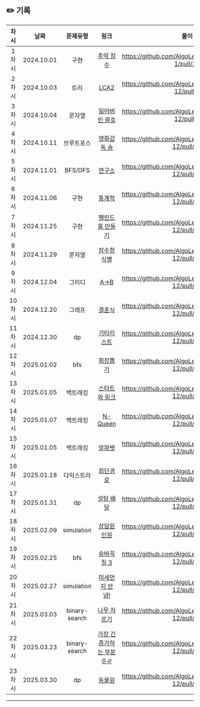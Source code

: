 ## ✏️ 기록

|  차시  |     날짜     |  문제유형   |                                    링크                                     |                         풀이                          |
|:----:|:----------:|:-------:|:-------------------------------------------------------------------------:|:---------------------------------------------------:|
| 1차시  | 2024.10.01 |   구현    | [추억 점수](https://school.programmers.co.kr/learn/courses/30/lessons/176963) | https://github.com/AlgoLeadMe/AlgoLeadMe-1/pull/35  |
| 2차시  | 2024.10.03 |   트리    | [LCA2](https://school.programmers.co.kr/learn/courses/30/lessons/176963)  | https://github.com/AlgoLeadMe/AlgoLeadMe-12/pull/7  |
| 3차시  | 2024.10.04 |   문자열   |              [잃어버린 괄호](https://www.acmicpc.net/problem/1541)              | https://github.com/AlgoLeadMe/AlgoLeadMe-12/pull/9  |
| 4차시  | 2024.10.11 |  브루트포스  |              [영화감독 숌](https://www.acmicpc.net/problem/1436)               | https://github.com/AlgoLeadMe/AlgoLeadMe-12/pull/15 |
| 5차시  | 2024.11.01 | BFS/DFS |               [연구소](https://www.acmicpc.net/problem/14502)                | https://github.com/AlgoLeadMe/AlgoLeadMe-12/pull/17 |
| 6차시  | 2024.11.06 |   구현    |                [통계학](https://www.acmicpc.net/problem/2108)                | https://github.com/AlgoLeadMe/AlgoLeadMe-12/pull/23 |
| 7차시  | 2024.11.25 |   구현    |             [팰린드롬 만들기](https://www.acmicpc.net/problem/1213)              | https://github.com/AlgoLeadMe/AlgoLeadMe-12/pull/31 |
| 8차시  | 2024.11.29 |   문자열   |               [잠수함식별](https://www.acmicpc.net/problem/2671)               | https://github.com/AlgoLeadMe/AlgoLeadMe-12/pull/35 |
| 9차시  | 2024.12.04 |   그리디   |               [A->B](https://www.acmicpc.net/problem/16953)               | https://github.com/AlgoLeadMe/AlgoLeadMe-12/pull/39 |
| 10차시 | 2024.12.20 |   그래프   |                [결혼식](https://www.acmicpc.net/problem/5567)                | https://github.com/AlgoLeadMe/AlgoLeadMe-12/pull/40 |
| 11차시 | 2024.12.30 |   dp    |               [기타리스트](https://www.acmicpc.net/problem/1495)               | https://github.com/AlgoLeadMe/AlgoLeadMe-12/pull/49 |
| 12차시 | 2025.01.02 |   bfs   |               [회장뽑기](https://www.acmicpc.net/problem/2660)                | https://github.com/AlgoLeadMe/AlgoLeadMe-12/pull/50 |
| 13차시 | 2025.01.05 |  백트래킹   |             [스타트와 링크](https://www.acmicpc.net/problem/14889)              | https://github.com/AlgoLeadMe/AlgoLeadMe-12/pull/52 |
| 14차시 | 2025.01.07 |  백트레킹   |              [N-Queen](https://www.acmicpc.net/problem/9663)              | https://github.com/AlgoLeadMe/AlgoLeadMe-12/pull/53 |
| 15차시 | 2025.01.05 |  백트래킹   |             [알파벳](https://www.acmicpc.net/problem/1987)              | https://github.com/AlgoLeadMe/AlgoLeadMe-12/pull/60 |
| 16차시 | 2025.01.18 |  다익스트라   |             [최단경로](https://www.acmicpc.net/problem/1753)              | https://github.com/AlgoLeadMe/AlgoLeadMe-12/pull/62 |
| 17차시 | 2025.01.31 |  dp   |             [설탕 배달](https://www.acmicpc.net/problem/2839)              | https://github.com/AlgoLeadMe/AlgoLeadMe-12/pull/68 |
| 18차시 | 2025.02.09 |  simulation   |             [상담원 인원](https://school.programmers.co.kr/learn/courses/30/lessons/214288)              | https://github.com/AlgoLeadMe/AlgoLeadMe-12/pull/70 |
| 19차시 | 2025.02.25 |  bfs   |             [숨바꼭질 3](https://school.programmers.co.kr/learn/courses/30/lessons/13549)              | https://github.com/AlgoLeadMe/AlgoLeadMe-12/pull/76 |
| 20차시 | 2025.02.27 |  simulation   |             [미세먼지 안녕!](https://school.programmers.co.kr/learn/courses/30/lessons/17144)              | https://github.com/AlgoLeadMe/AlgoLeadMe-12/pull/79 |
| 21차시 | 2025.03.03 |  binary-search   |             [나무 자르기](https://www.acmicpc.net/problem/2805)              | https://github.com/AlgoLeadMe/AlgoLeadMe-12/pull/82 |
| 22차시 | 2025.03.23 | binary-search | [가장 긴 증가하는 부분 수ㄹ](https://www.acmicpc.net/problem/12015) | https://github.com/AlgoLeadMe/AlgoLeadMe-12/pull/87 |
| 23차시 | 2025.03.30 | dp | [동물원](https://www.acmicpc.net/problem/1309) | https://github.com/AlgoLeadMe/AlgoLeadMe-12/pull/89 |
---
